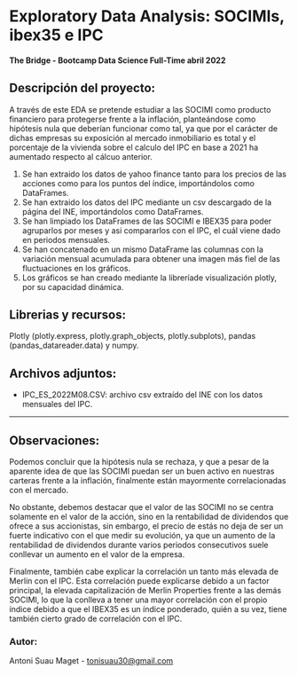 # Exploratory Data Analysis: SOCIMIs, ibex35 e IPC
#### The Bridge - Bootcamp Data Science Full-Time abril 2022

## Descripción del proyecto:

A través de este EDA se pretende estudiar a las SOCIMI como producto financiero para protegerse frente a la inflación, planteándose como hipótesis nula que deberían funcionar como tal, ya que por el carácter de dichas empresas su exposición al mercado inmobiliario es total y el porcentaje de la vivienda sobre el calculo del IPC en base a 2021 ha aumentado respecto al cálcuo anterior.

1. Se han extraido los datos de yahoo finance tanto para los precios de las acciones como para los puntos del índice, importándolos como DataFrames.
2. Se han extraido los datos del IPC mediante un csv descargado de la página del INE, importándolos como DataFrames.
3. Se han limpiado los DataFrames de las SOCIMI e IBEX35 para poder agruparlos por meses y asi compararlos con el IPC, el cuál viene dado en periodos mensuales.
4. Se han concatenado en un mismo DataFrame las columnas con la variación mensual acumulada para obtener una imagen más fiel de las fluctuaciones en los gráficos.
5. Los gráficos se han creado mediante la libreríade visualización plotly, por su capacidad dinámica.

## Librerias y recursos:
Plotly (plotly.express, plotly.graph_objects, plotly.subplots), pandas (pandas_datareader.data) y numpy.

## Archivos adjuntos:
* IPC_ES_2022M08.CSV: archivo csv extraído del INE con los datos mensuales del IPC.
---
## Observaciones:

Podemos concluir que la hipótesis nula se rechaza, y que a pesar de la aparente idea de que las SOCIMI puedan ser un buen activo en nuestras carteras frente a la inflación, finalmente están mayormente correlacionadas con el mercado.

No obstante, debemos destacar que el valor de las SOCIMI no se centra solamente en el valor de la acción, sino en la rentabilidad de dividendos que ofrece a sus accionistas, sin embargo, el precio de estás no deja de ser un fuerte indicativo con el que medir su evolución, ya
que un aumento de la rentabilidad de dividendos durante varios periodos consecutivos suele conllevar un aumento en el valor de la empresa.

Finalmente, también cabe explicar la correlación un tanto más elevada de Merlin con el IPC. Esta correlación puede explicarse debido a un factor principal, la elevada capitalización de Merlin Properties frente a las demás SOCIMI, lo que la conlleva a tener una mayor correlación con el propio índice debido a que el IBEX35 es un índice ponderado, quién a su vez, tiene también cierto grado de correlación con el IPC.

### Autor:
Antoni Suau Maget - <tonisuau30@gmail.com>

